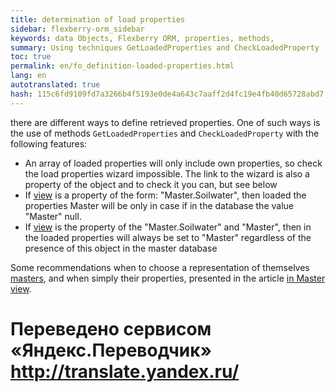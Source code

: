 ```yaml
--- 
title: determination of load properties 
sidebar: flexberry-orm_sidebar 
keywords: data Objects, Flexberry ORM, properties, methods, 
summary: Using techniques GetLoadedProperties and CheckLoadedProperty 
toc: true 
permalink: en/fo_definition-loaded-properties.html 
lang: en 
autotranslated: true 
hash: 115c6fd9109fd7a3266b4f5193e0de4a643c7aaff2d4fc19e4fb40d65728abd7 
--- 
```


there are different ways to define retrieved properties. One of such ways is the use of methods `GetLoadedProperties` and `CheckLoadedProperty` with the following features: 

* An array of loaded properties will only include own properties, so check the load properties wizard impossible. The link to the wizard is also a property of the object and to check it you can, but see below 
* If [view](fd_view-definition.html) is a property of the form: "Master.Soilwater", then loaded the properties Master will be only in case if in the database the value "Master" null. 
* If [view](fd_view-definition.html) is the property of the "Master.Soilwater" and "Master", then in the loaded properties will always be set to "Master" regardless of the presence of this object in the master database 

Some recommendations when to choose a representation of themselves [masters](fd_master-association.html), and when simply their properties, presented in the article [in Master view](fd_masters-view.html). 



 # Переведено сервисом «Яндекс.Переводчик» http://translate.yandex.ru/